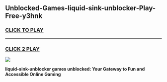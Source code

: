 
## Unblocked-Games-liquid-sink-unblocker-Play-Free-y3hnk
<h3>
<a href="https://premium76.site?title=liquid-sink-unblocker&ref=21A">CLICK TO PLAY</a></h3>
<hr>

<h3>
<a href="https://premium76.site?title=liquid-sink-unblocker&ref=21A">CLICK 2 PLAY</a>
  
</h3>

<a href="https://premium76.site?title=liquid-sink-unblocker&ref=21A"><img src="https://clearcache.store/games.png"></a>


**liquid-sink-unblocker games unblocked: Your Gateway to Fun and Accessible Online Gaming**
